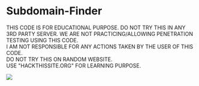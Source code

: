 # Subdomain-Finder
THIS CODE IS FOR EDUCATIONAL PURPOSE. DO NOT TRY THIS IN ANY 3RD PARTY SERVER. WE ARE NOT PRACTICING/ALLOWING PENETRATION TESTING USING THIS CODE.<br>
I AM NOT RESPONSIBLE FOR ANY ACTIONS TAKEN BY THE USER OF THIS CODE.<br>
DO NOT TRY THIS ON RANDOM WEBSITE.<br>
USE "HACKTHISSITE.ORG" FOR LEARNING PURPOSE.<br>


<img src="https://media.giphy.com/media/QUY2pzDAKVpX3QacCg/giphy.gif" width=" " height=" ">
